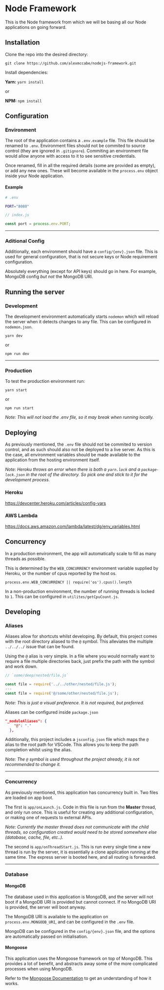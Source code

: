 # Node Framework

This is the Node framework from which we will be basing all our Node applications on going forward.

## Installation

Clone the repo into the desired directory:

`git clone https://github.com/alexmccabe/nodejs-framework.git`

Install dependencies:

**Yarn:** `yarn install`

or

**NPM:** `npm install`

## Configuration

### Environment

The root of the application contains a `.env.example` file. This file should be renamed to `.env`. Environment files should not be commited to source control (they are ignored in `.gitignore`). Commiting an environment file would allow anyone with access to it to see sensitive credentials.

Once renamed, fill in all the required details (some are provided as empty), or add any new ones. These will become available in the `process.env` object inside your Node application.

#### Example

```sh
# .env

PORT="8080"
```

```js
// index.js

const port = process.env.PORT;
```

---

### Aditional Config

Additionally, each environment should have a `config/{env}.json` file. This is used for general configuration, that is not secure keys or Node requirement configuration.

Absolutely everything (except for API keys) should go in here. For example, MongoDB config _but not_ the MongoDB URI.

## Running the server

### Development

The development environment automatically starts `nodemon` which will reload the server when it detects changes to any file. This can be configured in `nodemon.json`.

`yarn dev`

or

`npm run dev`

---

### Production

To test the production environment run:

`yarn start`

or

`npm run start`

_Note: This will not load the .env file, so it may break when running locally._

## Deploying

As previously mentioned, the `.env` file should not be commited to version control, and as such should also not be deployed to a live server. As this is the case, all environment variables should be made available to the application from the hosting environment itself.

_Note: Heroku throws an error when there is both a `yarn.lock` and a `package-lock.json` in the root of the directory. So pick one and stick to it for the development process._

### Heroku

https://devcenter.heroku.com/articles/config-vars

### AWS Lambda

https://docs.aws.amazon.com/lambda/latest/dg/env_variables.html

## Concurrency

In a production environment, the app will automatically scale to fill as many threads as possible.

This is determined by the `WEB_CONCURRENCY` environment variable supplied by Heroku, or the number of cpus reported by the host os.

`process.env.WEB_CONCURRENCY || require('os').cpus().length`

In a non-production environment, the number of running threads is locked to `1`. This can be configured in `utilites/getCpuCount.js`.

## Developing

### Aliases

Aliases allow for shortcuts whilst developing. By default, this project comes with the root directory aliased to the `@` symbol. This alleviates the multiple `../../../` issue that can be found.

Using the `@` alias is very simple. In a file where you would normally want to require a file multiple directories back, just prefix the path with the symbol and work down.

```js
// `some/deep/nested/file.js`

const file = require('../../other/nested/file.js');
---
const file = require('@/some/other/nested/file.js');
```

_Note: This is just a visual preference. It is not required, but preferred._

Aliases can be configured inside `package.json`

```json
"_moduleAliases": {
    "@": "."
  },
```

Additionally, this project includes a `jsconfig.json` file which maps the `@` alias to the root path for VSCode. This allows you to keep the path completion whilst using the alias.

_Note: The `@` symbol is used throughout the project already, it is not recommended to change it._

---

### Concurrency

As previously mentioned, this application has concurrency built in. Two files are loaded on app boot.

The first is `app/onLaunch.js`. Code in this file is run from the **Master** thread, and only run once. This is useful for creating any additional configuration, or making one of requests to external APIs.

_Note: Currently the master thread does not communicate with the child threads, so configuration created would need to be stored somewhere else (database, cache, file, etc..)._

The second is `app/onThreadStart.js`. This is run every single time a new thread is run by the server, it is essentially a clone application running at the same time. The express server is booted here, and all routing is forwarded.

---

### Database

#### MongoDB

The database used in this application is MongoDB, and the server will not boot if a MongoDB URI is provided but cannot connect. If no MongoDB URI is provided, the server will boot anyway.

The MongoDB URI is available to the application on `process.env.MONGODB_URI`, and can be configured in the `.env` file.

MongoDB can be configured in the `config/{env}.json` file, and the options are automatically passed on initialisation.

#### Mongoose

This application uses the Mongoose framework on top of MongoDB. This provides a lot of benefit, and abstracts away some of the more complicated processes when using MongoDB.

Refer to the [Mongoose Documentation](http://mongoosejs.com/) to get an understanding of how it works.
